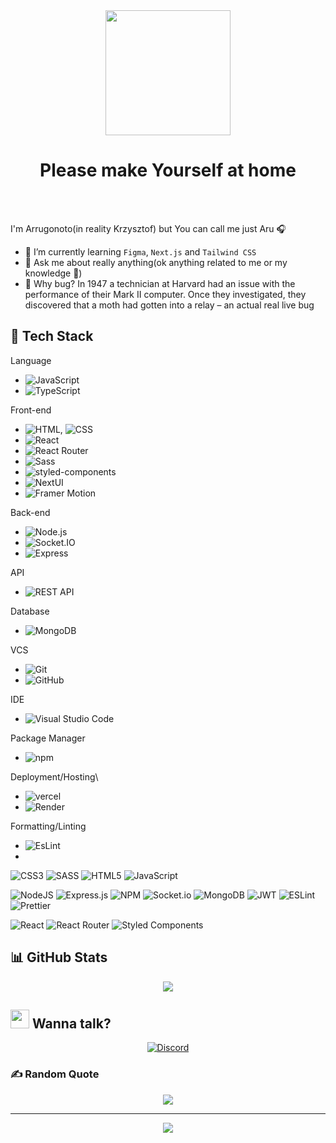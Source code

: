 <div align='center'> <img src='https://media.tenor.com/qA9u4ETE66MAAAAC/hello-there-kenobi.gif' width='200'> </div>

# <div align='center'>Please make Yourself at home</div>

<br>
<br>


I'm Arrugonoto(in reality Krzysztof) but You can call me just Aru :headphones:

- 🌱 I’m currently learning `Figma`, `Next.js` and `Tailwind CSS`
- 💬 Ask me about really anything(ok anything related to me or my knowledge :panda_face:)
- 🐛 Why bug? In 1947 a technician at Harvard had an issue with the performance of their Mark II computer.
     Once they investigated, they discovered that a moth had gotten into a relay – an actual real live bug


 

## :toolbox: Tech Stack
<div>

Language
 - ![JavaScript](https://img.shields.io/badge/JavaScript-%230a262f?style=flat&logo=javascript&logoColor=%23F7DF1E)
 - ![TypeScript](https://img.shields.io/badge/TypeScript-%230a262f?style=flat&logo=typescript&logoColor=%233178C6)

Front-end
 - ![HTML](https://img.shields.io/badge/HTML-%230a262f?style=flat&logo=html5&logoColor=%23E34F26), ![CSS](https://img.shields.io/badge/CSS-%230a262f?style=flat&logo=css3&logoColor=%231572B6)
 - ![React](https://img.shields.io/badge/React-%230a262f?style=flat&logo=react&logoColor=%2361DAFB)
 - ![React Router](https://img.shields.io/badge/React%20Router-%230a262f?style=flat&logo=React%20Router&logoColor=%23CA4245)
 - ![Sass](https://img.shields.io/badge/Sass-%230a262f?style=flat&logo=sass&logoColor=%23CC6699)
 - ![styled-components](https://img.shields.io/badge/styled--components-%230a262f?style=flat&logo=styled-components&logoColor=%23DB7093)
 - ![NextUI](https://img.shields.io/badge/NextUI-%230a262f?style=flat&logo=nextui&logoColor=%23DB7093)
 - ![Framer Motion](https://img.shields.io/badge/Framer%20Motion-%230a262f?style=flat&logo=Framer)
 





Back-end
 - ![Node.js](https://img.shields.io/badge/Node.js-%230a262f?style=flat&logo=Node.js&logoColor=%23339933)
 - ![Socket.IO](https://img.shields.io/badge/Socket.IO-%230a262f?style=flat&logo=Socket.io)
 - ![Express](https://img.shields.io/badge/Express-%230a262f?style=flat&logo=Express)

API
 - ![REST API](https://img.shields.io/badge/REST%20API-%230a262f?style=flat)

Database
 - ![MongoDB](https://img.shields.io/badge/MongoDB-%230a262f?style=flat&logo=MongoDB&logoColor=%2347A248)

VCS
 - ![Git](https://img.shields.io/badge/Git-%230a262f?style=flat&logo=Git&logoColor=%23F05032)
 - ![GitHub](https://img.shields.io/badge/GitHub-%230a262f?style=flat&logo=GitHub)

IDE
 - ![Visual Studio Code](https://img.shields.io/badge/Visual%20Studio%20Code-%230a262f?style=flat&logo=visualstudiocode&logoColor=%23007ACC)

Package Manager
 - ![npm](https://img.shields.io/badge/npm-%230a262f?style=flat&logo=npm&logoColor=%23CB3837)

Deployment/Hosting\
 - ![vercel](https://img.shields.io/badge/Vercel-%230a262f?style=flat&logo=vercel)
 - ![Render](https://img.shields.io/badge/Render-%230a262f?style=flat&logo=render&logoColor=%2346E3B7)

Formatting/Linting
 - ![EsLint](https://img.shields.io/badge/ESLint-%230a262f?style=flat&logo=eslint&logoColor=%234B32C3)
 -



![CSS3](https://img.shields.io/badge/css3-%231572B6.svg?style=for-the-badge&logo=css3&logoColor=white) ![SASS](https://img.shields.io/badge/SASS-CC6699.svg?style=for-the-badge&logo=sass&logoColor=white) ![HTML5](https://img.shields.io/badge/html5-%23E34F26.svg?style=for-the-badge&logo=html5&logoColor=white) ![JavaScript](https://img.shields.io/badge/javascript-%23323330.svg?style=for-the-badge&logo=javascript&logoColor=%23F7DF1E) 
  
![NodeJS](https://img.shields.io/badge/node.js-6DA55F?style=for-the-badge&logo=node.js&logoColor=white) ![Express.js](https://img.shields.io/badge/express.js-%23404d59.svg?style=for-the-badge&logo=express&logoColor=%2361DAFB) ![NPM](https://img.shields.io/badge/NPM-%23000000.svg?style=for-the-badge&logo=npm&logoColor=white) ![Socket.io](https://img.shields.io/badge/Socket.io-black?style=for-the-badge&logo=socket.io&badgeColor=010101) ![MongoDB](https://img.shields.io/badge/MongoDB-%234ea94b.svg?style=for-the-badge&logo=mongodb&logoColor=white) ![JWT](https://img.shields.io/badge/JWT-black?style=for-the-badge&logo=JSON%20web%20tokens) ![ESLint](https://img.shields.io/badge/ESLint-4B3263?style=for-the-badge&logo=eslint&logoColor=white) ![Prettier](https://img.shields.io/badge/Prettier-634c65?style=for-the-badge&logo=prettier&logoColor=#F7B93E) 
  
![React](https://img.shields.io/badge/react-%2320232a.svg?style=for-the-badge&logo=react&logoColor=%2361DAFB) ![React Router](https://img.shields.io/badge/React_Router-CA4245?style=for-the-badge&logo=react-router&logoColor=white) ![Styled Components](https://img.shields.io/badge/styled--components-DB7093?style=for-the-badge&logo=styled-components&logoColor=white)
 
 </div>

## 📊 GitHub Stats
<div align='center'>

![](https://github-readme-streak-stats.herokuapp.com/?user=Arrugonoto&theme=react&hide_border=false)
  
</div>

## <img src='https://emojis.slackmojis.com/emojis/images/1643511944/39656/fine.png?1643511944' width='30'>  Wanna talk?

<div align='center'>

[![Discord](https://img.shields.io/badge/Discord-%237289DA.svg?logo=discord&logoColor=white)](https://discord.gg/Arugonoto#2518)
  
</div>

### ✍️ Random Quote
<div align='center'>

![](https://quotes-github-readme.vercel.app/api?type=horizontal&theme=tokyonight)
  
</div>

---
<div align='center'>

[![](https://visitcount.itsvg.in/api?id=Arrugonoto&icon=7&color=1)](https://visitcount.itsvg.in)
  
</div>

<!-- Proudly created with GPRM ( https://gprm.itsvg.in ) -->

